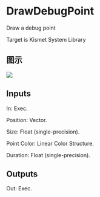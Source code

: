 # DrawDebugPoint

Draw a debug point

Target is Kismet System Library

## 图示

![]($-20221218-20361532.png)

## Inputs

In: Exec.

Position: Vector.

Size: Float (single-precision).

Point Color: Linear Color Structure.

Duration: Float (single-precision).  

## Outputs

Out: Exec.

